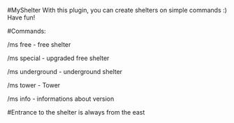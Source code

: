 #MyShelter
With this plugin, you can create shelters on simple commands :)
Have fun!​

#Commands:

/ms free - free shelter

/ms special - upgraded free shelter

/ms underground - underground shelter

/ms tower - Tower 

/ms info - informations about version


#Entrance to the shelter is always from the east
